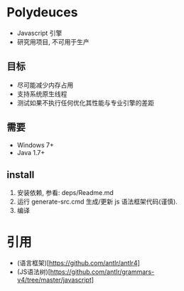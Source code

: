 # Polydeuces 

* Javascript 引擎
* 研究用项目, 不可用于生产

## 目标 

* 尽可能减少内存占用
* 支持系统原生线程
* 测试如果不执行任何优化其性能与专业引擎的差距

## 需要

* Windows 7+
* Java 1.7+


## install

1. 安装依赖, 参看: deps/Readme.md
2. 运行 generate-src.cmd 生成/更新 js 语法框架代码(谨慎).
3. 编译


# 引用

* (语言框架)[https://github.com/antlr/antlr4]
* (JS语法树)[https://github.com/antlr/grammars-v4/tree/master/javascript]